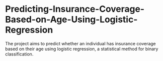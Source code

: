 # Predicting-Insurance-Coverage-Based-on-Age-Using-Logistic-Regression
The project aims to predict whether an individual has insurance coverage based on their age using logistic regression, a statistical method for binary classification.
